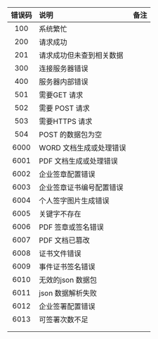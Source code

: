 | 错误码 | 说明 | 备注 |
| :---: | :--- | :--- |
| 100 | 系统繁忙 |  |
| 200 | 请求成功 |  |
| 201 | 请求成功但未查到相关数据 |  |
| 300 | 连接服务器错误 |  |
| 400 | 服务器内部错误 |  |
| 501 | 需要GET 请求 |  |
| 502 | 需要 POST 请求 |  |
| 503 | 需要HTTPS 请求 |  |
| 504 | POST 的数据包为空 |  |
| 6000 | WORD 文档生成或处理错误 |  |
| 6001 | PDF 文档生成或处理错误 |  |
| 6002 | 企业签章配置错误 |  |
| 6003 | 企业签章证书编号配置错误 |  |
| 6004 | 个人签字图片生成错误 |  |
| 6005 | 关键字不存在 |  |
| 6006 | PDF 签章或签名错误 |  |
| 6007 | PDF 文档已篡改 |  |
| 6008 | 证书文件错误 |  |
| 6009 | 事件证书签名错误 |  |
| 6010 | 无效的json 数据包 |  |
| 6011 | json 数据解析失败 |  |
| 6012 | 企业签署配置错误 |  |
| 6013 | 可签署次数不足 |  |
|  |  |  |
|  |  |  |




